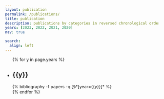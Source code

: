 ```yaml
---
layout: publication
permalink: /publications/
title: publication
description: publications by categories in reversed chronological order. generated by jekyll-scholar.
years: [2023, 2022, 2021, 2020]
nav: true

search:
  align: left
---
```


<div class="publications">

<ul>
{% for y in page.years %}
<li>  <h2 class="year">{{y}}</h2>
  {% bibliography -f papers -q @*[year={{y}}]* %}
</li>
{% endfor %}
</ul>

</div>
